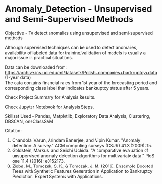 # Anomaly_Detection - Unsupervised and Semi-Supervised Methods

Objective - To detect anomalies using unsupervised and semi-supervised methods  

Although supervised techniques can be used to detect anomalies, availability of labeled data for training/validation of models is usually a major issue in practical situations.  

Data can be downloaded from: https://archive.ics.uci.edu/ml/datasets/Polish+companies+bankruptcy+data (1-year data)  
The data contains financial rates from 1st year of the forecasting period and corresponding class label that indicates bankruptcy status after 5 years.  

Check Project Summary for Analysis Results.  

Check Jupyter Notebook for Analysis Steps.  

Skillset Used -  Pandas, Matplotlib, Exploratory Data Analysis, Clustering, DBSCAN, oneClassSVM  

Citation:  
1. Chandola, Varun, Arindam Banerjee, and Vipin Kumar. "Anomaly detection: A survey." ACM computing surveys (CSUR) 41.3 (2009): 15.
2. Goldstein, Markus, and Seiichi Uchida. "A comparative evaluation of unsupervised anomaly detection algorithms for multivariate data." PloS one 11.4 (2016): e0152173.
3. Zieba, M., Tomczak, S. K., & Tomczak, J. M. (2016). Ensemble Boosted Trees with Synthetic Features Generation in Application to Bankruptcy Prediction. Expert Systems with Applications.
